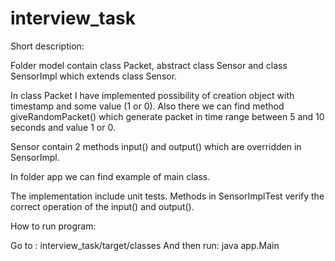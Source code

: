 # interview_task
Short description:

Folder model contain class Packet, abstract class Sensor and class SensorImpl which extends class Sensor. 

In class Packet I have implemented possibility of creation object with timestamp and some value (1 or 0). Also there we can find method giveRandomPacket() which generate packet in time range between 5 and 10 seconds and value 1 or 0.

Sensor contain 2 methods input() and output() which are overridden in SensorImpl.

In folder app we can find example of main class.

The implementation include unit tests. Methods in SensorImplTest verify the correct operation of the input() and output().




How to run program:

Go to : interview_task/target/classes
And then run: java app.Main
